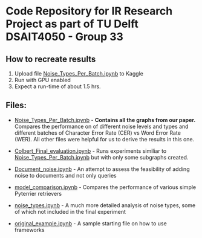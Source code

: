 # Code Repository for IR Research Project as part of TU Delft DSAIT4050 - Group 33

## How to recreate results

1. Upload file [Noise_Types_Per_Batch.ipynb](Noise_Types_Per_Batch.ipynb) to Kaggle
2. Run with GPU enabled
3. Expect a run-time of about 1.5 hrs.

## Files:

- [Noise_Types_Per_Batch.ipynb](Noise_Types_Per_Batch.ipynb) - 
**Contains all the graphs from our paper.** Compares the performance on of different noise levels and types and
different batches of Character Error Rate (CER) vs Word Error Rate (WER). All other files were helpful for us
to derive the results in this one.

- [Colbert_Final_evaluation.ipynb](Colbert_Final_evaluation.ipynb) - 
Runs experiments similiar to [Noise_Types_Per_Batch.ipynb](Noise_Types_Per_Batch.ipynb) but with only some
subgraphs created.

- [Document_noise.ipynb](Document_noise.ipynb) - 
An attempt to assess the feasibility of adding noise to documents and not only queries

- [model_comparison.ipynb](model_comparison.ipynb) -
Compares the performance of various simple Pyterrier retrievers

- [noise_types.ipynb](noise_types.ipynb) - 
A much more detailed analysis of noise types, some of which not included in the final experiment

- [original_example.ipynb](original_example.ipynb) - A sample starting file on how to use frameworks